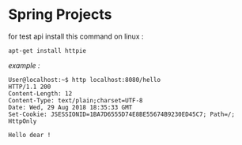 # Spring Projects

for test api install this command on linux : 

`apt-get install httpie`

_example :_    

```
User@localhost:~$ http localhost:8080/hello   
HTTP/1.1 200    
Content-Length: 12   
Content-Type: text/plain;charset=UTF-8   
Date: Wed, 29 Aug 2018 18:35:33 GMT   
Set-Cookie: JSESSIONID=1BA7D6555D74E8BE55674B9230ED45C7; Path=/; HttpOnly   
   
Hello dear !   
```   
